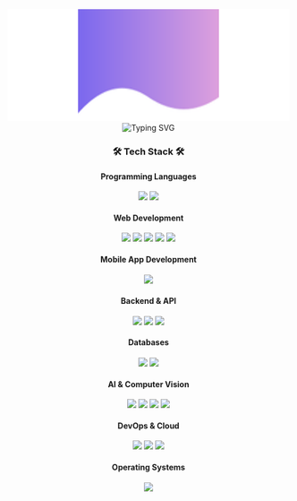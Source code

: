 <div align="center">
  <img src="headerImage.svg" width="800" height="200" alt="Background">
  <img src="https://readme-typing-svg.demolab.com/?lines=Soo+Github;한+발자국...+한+발자국...&font=Nanum+Gothic&color=FFFFFF&size=40&left=true&vCenter=true&width=700&height=100" alt="Typing SVG" />
</div>

<div align="center">

### 🛠 Tech Stack 🛠

<!-- 프로그래밍 언어 -->
<h4>Programming Languages</h4>
<img src="https://img.shields.io/badge/Python-3776AB?style=for-the-badge&logo=Python&logoColor=white"/>
<img src="https://img.shields.io/badge/JavaScript-F7DF1E?style=for-the-badge&logo=JavaScript&logoColor=black"/>

<!-- 웹 개발 -->
<h4>Web Development</h4>
<img src="https://img.shields.io/badge/HTML5-E34F26?style=for-the-badge&logo=HTML5&logoColor=white"/>
<img src="https://img.shields.io/badge/CSS3-1572B6?style=for-the-badge&logo=CSS3&logoColor=white"/>
<img src="https://img.shields.io/badge/React-61DAFB?style=for-the-badge&logo=React&logoColor=black"/>
<img src="https://img.shields.io/badge/Next.js-000000?style=for-the-badge&logo=Next.js&logoColor=white"/>
<img src="https://img.shields.io/badge/Node.js-339933?style=for-the-badge&logo=Node.js&logoColor=white"/>

<!-- 모바일 앱 개발 -->
<h4>Mobile App Development</h4>
<img src="https://img.shields.io/badge/React_Native-61DAFB?style=for-the-badge&logo=React&logoColor=black"/>

<!-- 백엔드 및 API -->
<h4>Backend & API</h4>
<img src="https://img.shields.io/badge/Express.js-000000?style=for-the-badge&logo=Express&logoColor=white"/>
<img src="https://img.shields.io/badge/FastAPI-009688?style=for-the-badge&logo=FastAPI&logoColor=white"/>
<img src="https://img.shields.io/badge/Nginx-009639?style=for-the-badge&logo=Nginx&logoColor=white"/>

<!-- 데이터베이스 -->
<h4>Databases</h4>
<img src="https://img.shields.io/badge/SQL-4479A1?style=for-the-badge&logo=MySQL&logoColor=white"/>
<img src="https://img.shields.io/badge/MongoDB-47A248?style=for-the-badge&logo=MongoDB&logoColor=white"/>

<!-- 인공지능 및 컴퓨터 비전 -->
<h4>AI & Computer Vision</h4>
<img src="https://img.shields.io/badge/PyTorch-EE4C2C?style=for-the-badge&logo=PyTorch&logoColor=white"/>
<img src="https://img.shields.io/badge/TensorFlow-FF6F00?style=for-the-badge&logo=TensorFlow&logoColor=white"/>
<img src="https://img.shields.io/badge/OpenCV-5C3EE8?style=for-the-badge&logo=OpenCV&logoColor=white"/>
<img src="https://img.shields.io/badge/OCR-4285F4?style=for-the-badge&logo=Google&logoColor=white"/>

<!-- DevOps 및 클라우드 -->
<h4>DevOps & Cloud</h4>
<img src="https://img.shields.io/badge/Docker-2496ED?style=for-the-badge&logo=Docker&logoColor=white"/>
<img src="https://img.shields.io/badge/AWS-232F3E?style=for-the-badge&logo=Amazon-AWS&logoColor=white"/>
<img src="https://img.shields.io/badge/Git-F05032?style=for-the-badge&logo=Git&logoColor=white"/>

<!-- 운영 체제 -->
<h4>Operating Systems</h4>
<img src="https://img.shields.io/badge/Ubuntu-E95420?style=for-the-badge&logo=Ubuntu&logoColor=white"/>

</div>
<!--
**DEVholder/DEVholder** is a ✨ _special_ ✨ repository because its `README.md` (this file) appears on your GitHub profile.

Here are some ideas to get you started:

- 🔭 I’m currently working on ...
- 🌱 I’m currently learning ...
- 👯 I’m looking to collaborate on ...
- 🤔 I’m looking for help with ...
- 💬 Ask me about ...
- 📫 How to reach me: ...
- 😄 Pronouns: ...
- ⚡ Fun fact: ...
-->
